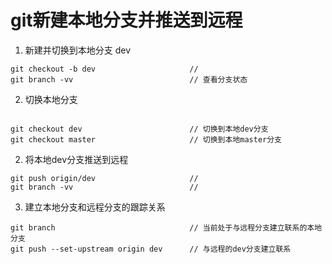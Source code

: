 # git新建本地分支并推送到远程
1. 新建并切换到本地分支 dev
```
git checkout -b dev                     // 
git branch -vv                          // 查看分支状态
```

2. 切换本地分支
```

git checkout dev                        // 切换到本地dev分支
git checkout master                     // 切换到本地master分支
```

2. 将本地dev分支推送到远程
```
git push origin/dev                     //
git branch -vv                          //
```

3. 建立本地分支和远程分支的跟踪关系
```
git branch                              // 当前处于与远程分支建立联系的本地分支
git push --set-upstream origin dev      // 与远程的dev分支建立联系
```

